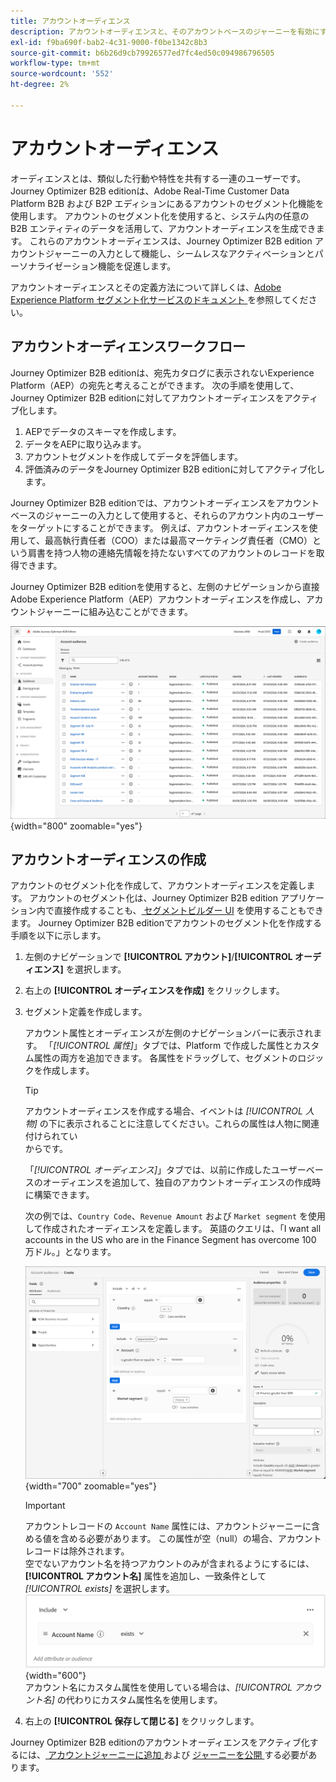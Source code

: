 ```yaml
---
title: アカウントオーディエンス
description: アカウントオーディエンスと、そのアカウントベースのジャーニーを有効にする方法について説明します。
exl-id: f9ba690f-bab2-4c31-9000-f0be1342c8b3
source-git-commit: b6b26d9cb79926577ed7fc4ed50c094986796505
workflow-type: tm+mt
source-wordcount: '552'
ht-degree: 2%

---
```


# アカウントオーディエンス

オーディエンスとは、類似した行動や特性を共有する一連のユーザーです。Journey Optimizer B2B editionは、Adobe Real-Time Customer Data Platform B2B および B2P エディションにあるアカウントのセグメント化機能を使用します。 アカウントのセグメント化を使用すると、システム内の任意の B2B エンティティのデータを活用して、アカウントオーディエンスを生成できます。 これらのアカウントオーディエンスは、Journey Optimizer B2B edition アカウントジャーニーの入力として機能し、シームレスなアクティベーションとパーソナライゼーション機能を促進します。

アカウントオーディエンスとその定義方法について詳しくは、[Adobe Experience Platform セグメント化サービスのドキュメント ](https://experienceleague.adobe.com/en/docs/experience-platform/segmentation/types/account-audiences) を参照してください。

## アカウントオーディエンスワークフロー

Journey Optimizer B2B editionは、宛先カタログに表示されないExperience Platform（AEP）の宛先と考えることができます。 次の手順を使用して、Journey Optimizer B2B editionに対してアカウントオーディエンスをアクティブ化します。

1. AEPでデータのスキーマを作成します。
1. データをAEPに取り込みます。
1. アカウントセグメントを作成してデータを評価します。
1. 評価済みのデータをJourney Optimizer B2B editionに対してアクティブ化します。

Journey Optimizer B2B editionでは、アカウントオーディエンスをアカウントベースのジャーニーの入力として使用すると、それらのアカウント内のユーザーをターゲットにすることができます。 例えば、アカウントオーディエンスを使用して、最高執行責任者（COO）または最高マーケティング責任者（CMO）という肩書を持つ人物の連絡先情報を持たないすべてのアカウントのレコードを取得できます。

Journey Optimizer B2B editionを使用すると、左側のナビゲーションから直接Adobe Experience Platform（AEP）アカウントオーディエンスを作成し、アカウントジャーニーに組み込むことができます。

![ アカウントオーディエンスへのアクセス ](./assets/account-audiences-browse.png){width="800" zoomable="yes"}

## アカウントオーディエンスの作成

アカウントのセグメント化を作成して、アカウントオーディエンスを定義します。 アカウントのセグメント化は、Journey Optimizer B2B edition アプリケーション内で直接作成することも、[ セグメントビルダー UI](https://experienceleague.adobe.com/en/docs/experience-platform/segmentation/ui/segment-builder) を使用することもできます。 Journey Optimizer B2B editionでアカウントのセグメント化を作成する手順を以下に示します。

1. 左側のナビゲーションで **[!UICONTROL アカウント]**/**[!UICONTROL オーディエンス]** を選択します。

1. 右上の **[!UICONTROL オーディエンスを作成]** をクリックします。

1. セグメント定義を作成します。

   アカウント属性とオーディエンスが左側のナビゲーションバーに表示されます。 「_[!UICONTROL 属性]_」タブでは、Platform で作成した属性とカスタム属性の両方を追加できます。 各属性をドラッグして、セグメントのロジックを作成します。

   >[!TIP]
   >
   >アカウントオーディエンスを作成する場合、イベントは _[!UICONTROL 人物]_ の下に表示されることに注意してください。これらの属性は人物に関連付けられてい <br/> からです。
   >
   >「_[!UICONTROL オーディエンス]_」タブでは、以前に作成したユーザーベースのオーディエンスを追加して、独自のアカウントオーディエンスの作成時に構築できます。

   次の例では、`Country Code`、`Revenue Amount` および `Market segment` を使用して作成されたオーディエンスを定義します。 英語のクエリは、「I want all accounts in the US who are in the Finance Segment has overcome 100 万ドル。」となります。

   ![ アカウントオーディエンスセグメントビルダーの例 ](./assets/audience-segment-builder-US-finance-1M.png){width="700" zoomable="yes"}
   <br/>

   >[!IMPORTANT]
   >
   >アカウントレコードの `Account Name` 属性には、アカウントジャーニーに含める値を含める必要があります。 この属性が空（null）の場合、アカウントレコードは除外されます。<br/>
   >空でないアカウント名を持つアカウントのみが含まれるようにするには、**[!UICONTROL アカウント名]** 属性を追加し、一致条件として _[!UICONTROL exists]_ を選択します。<br/>
   >![Account Name 属性が存在する ](./assets/audience-segment-builder-account-name-exists.png){width="600"}
   ><br/> アカウント名にカスタム属性を使用している場合は、_[!UICONTROL アカウント名]_ の代わりにカスタム属性名を使用します。

1. 右上の **[!UICONTROL 保存して閉じる]** をクリックします。

Journey Optimizer B2B editionのアカウントオーディエンスをアクティブ化するには、[ アカウントジャーニーに追加 ](../journeys/journey-overview.md#add-the-account-audience-for-your-journey) および [ ジャーニーを公開 ](../journeys/journey-overview.md) する必要があります。
